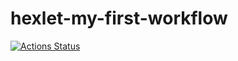 # hexlet-my-first-workflow
[![Actions Status](https://github.com/ElenaBronina/hexlet-my-first-workflow/actions/workflows/hexlet-check.yml/badge.svg)](https://github.com/ElenaBronina/hexlet-my-first-workflow/actions)